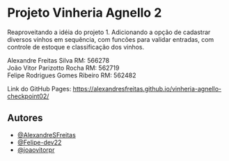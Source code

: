 # Projeto Vinheria Agnello 2
Reaproveitando a idéia do projeto 1. Adicionando a opção de cadastrar diversos vinhos em sequência, com funcões para validar entradas, com controle de estoque e classificação dos vinhos.

Alexandre Freitas Silva RM: 566278     
João Vitor Parizotto Rocha RM: 562719    
Felipe Rodrigues Gomes Ribeiro RM: 562482


Link do GitHub Pages: https://alexandresfreitas.github.io/vinheria-agnello-checkpoint02/

## Autores

- [@AlexandreSFreitas](https://github.com/AlexandreSFreitas)
- [@Felipe-dev22](https://github.com/Felipe-dev22)
- [@joaovitorpr](https://github.com/joaovitorpr)

